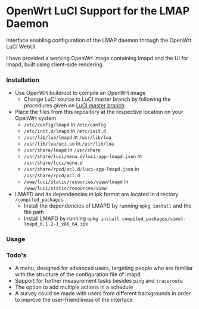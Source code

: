 # OpenWrt LuCI Support for the LMAP Daemon
Interface enabling configuration of the LMAP daemon through the OpenWrt LuCI WebUI.

I have provided a working OpenWrt image containing lmapd and the UI for lmapd, built using client-side rendering.

### Installation

- Use OpenWrt buildroot to compile an OpenWrt image
  * Change LuCI source to LuCI master branch by following the procedures given on [LuCI master branch](https://github.com/openwrt/luci.git)
- Place the files from this repository at the respective location on your OpenWrt system
  * `/etc/config/lmapd` in `/etc/config`
  * `/etc/init.d/lmapd` in `/etc/init.d`
  * `/usr/lib/lua/lmapd` in `/usr/lib/lua`
  * `/usr/lib/lua/uci.so` in `/usr/lib/lua`
  * `/usr/share/lmapd` in `/usr/share`
  * `/usr/share/luci/menu.d/luci-app-lmapd.json` in `/usr/share/luci/menu.d`
  * `/usr/share/rpcd/acl.d/luci-app-lmapd.json` in `/usr/share/rpcd/acl.d`
  * `/www/luci/static/resources/view/lmapd` in `/www/luci/static/resources/view`
- LMAPD and its dependencies in ipk format are located in directory `/compiled_packages`
  * Install the dependencies of LMAPD by running `opkg install` and the file path
  * Install LMAPD by running `opkg install compiled_packages/simet-lmapd_0.1.2-1_x86_64.ipk`
 
 ### Usage
 
 ### Todo's
  - A menu, designed for advanced users, targeting people who are familiar with the structure of the configuration file of lmapd
  - Support for further measurement tasks besides `ping` and `traceroute`
  - The option to add multiple actions in a schedule
  - A survey could be made with users from different backgrounds in order to improve the user-friendliness of the interface
